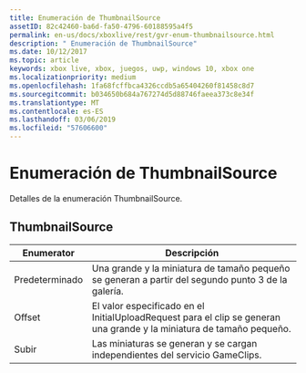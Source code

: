 ```yaml
---
title: Enumeración de ThumbnailSource
assetID: 82c42460-ba6d-fa50-4796-60188595a4f5
permalink: en-us/docs/xboxlive/rest/gvr-enum-thumbnailsource.html
description: " Enumeración de ThumbnailSource"
ms.date: 10/12/2017
ms.topic: article
keywords: xbox live, xbox, juegos, uwp, windows 10, xbox one
ms.localizationpriority: medium
ms.openlocfilehash: 1fa68fcffbca4326ccdb5a65404260f81458c8d7
ms.sourcegitcommit: b034650b684a767274d5d88746faeea373c8e34f
ms.translationtype: MT
ms.contentlocale: es-ES
ms.lasthandoff: 03/06/2019
ms.locfileid: "57606600"
---
```

# <a name="thumbnailsource-enumeration"></a>Enumeración de ThumbnailSource
Detalles de la enumeración ThumbnailSource. 
<a id="ID4ER"></a>

 
## <a name="thumbnailsource"></a>ThumbnailSource
 
| <b>Enumerator</b>| <b>Descripción</b>| 
| --- | --- | 
| Predeterminado| Una grande y la miniatura de tamaño pequeño se generan a partir del segundo punto 3 de la galería.| 
| Offset| El valor especificado en el InitialUploadRequest para el clip se generan una grande y la miniatura de tamaño pequeño.| 
| Subir| Las miniaturas se generan y se cargan independientes del servicio GameClips.| 
  